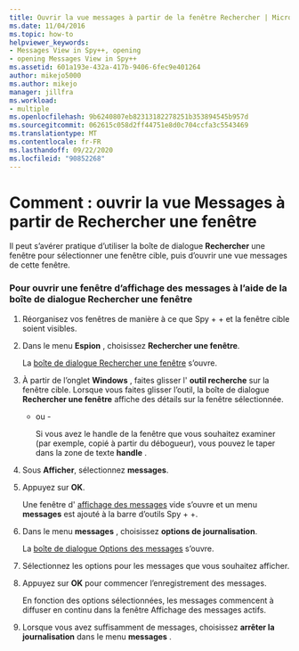 ```yaml
---
title: Ouvrir la vue messages à partir de la fenêtre Rechercher | Microsoft Docs
ms.date: 11/04/2016
ms.topic: how-to
helpviewer_keywords:
- Messages View in Spy++, opening
- opening Messages View in Spy++
ms.assetid: 601a193e-432a-417b-9406-6fec9e401264
author: mikejo5000
ms.author: mikejo
manager: jillfra
ms.workload:
- multiple
ms.openlocfilehash: 9b6240807eb82313182278251b353894545b957d
ms.sourcegitcommit: 062615c058d2ff44751e8d0c704ccfa3c5543469
ms.translationtype: MT
ms.contentlocale: fr-FR
ms.lasthandoff: 09/22/2020
ms.locfileid: "90852268"
---
```

# <a name="how-to-open-messages-view-from-find-window"></a>Comment : ouvrir la vue Messages à partir de Rechercher une fenêtre
Il peut s’avérer pratique d’utiliser la boîte de dialogue **Rechercher** une fenêtre pour sélectionner une fenêtre cible, puis d’ouvrir une vue messages de cette fenêtre.

### <a name="to-open-a-messages-view-window-using-the-find-window-dialog-box"></a>Pour ouvrir une fenêtre d’affichage des messages à l’aide de la boîte de dialogue Rechercher une fenêtre

1. Réorganisez vos fenêtres de manière à ce que Spy + + et la fenêtre cible soient visibles.

2. Dans le menu **Espion** , choisissez **Rechercher une fenêtre**.

    La [boîte de dialogue Rechercher une fenêtre](../debugger/find-window-dialog-box.md) s’ouvre.

3. À partir de l’onglet **Windows** , faites glisser l' **outil recherche** sur la fenêtre cible. Lorsque vous faites glisser l’outil, la boîte de dialogue **Rechercher une fenêtre** affiche des détails sur la fenêtre sélectionnée.

   - ou -

     Si vous avez le handle de la fenêtre que vous souhaitez examiner (par exemple, copié à partir du débogueur), vous pouvez le taper dans la zone de texte **handle** .

4. Sous **Afficher**, sélectionnez **messages**.

5. Appuyez sur **OK**.

    Une fenêtre d' [affichage des messages](../debugger/messages-view.md) vide s’ouvre et un menu **messages** est ajouté à la barre d’outils Spy + +.

6. Dans le menu **messages** , choisissez **options de journalisation**.

    La [boîte de dialogue Options des messages](../debugger/message-options-dialog-box.md) s’ouvre.

7. Sélectionnez les options pour les messages que vous souhaitez afficher.

8. Appuyez sur **OK** pour commencer l’enregistrement des messages.

    En fonction des options sélectionnées, les messages commencent à diffuser en continu dans la fenêtre Affichage des messages actifs.

9. Lorsque vous avez suffisamment de messages, choisissez **arrêter la journalisation** dans le menu **messages** .
